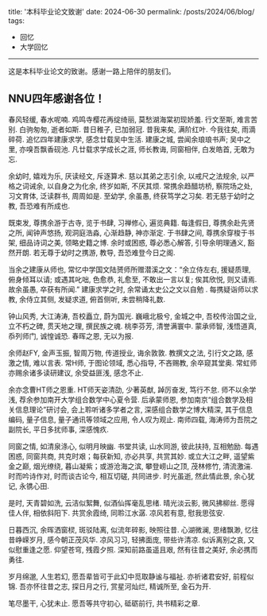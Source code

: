 title: '本科毕业论文致谢'
date: 2024-06-30
permalink: /posts/2024/06/blog/
tags:
  - 回忆
  - 大学回忆
---

这是本科毕业论文的致谢。感谢一路上陪伴的朋友们。

NNU四年感谢各位！
-----

春风轻缓, 春水呢喃. 鸡鸣寺樱花再绽绮丽, 莫愁湖海棠初现娇羞. 行文至斯, 难言苦别. 白驹匆匆, 逝者如斯. 昔日稚子, 已加弱冠. 昔我来矣, 满阶红叶. 今我往矣, 雨滴碎荷. 追忆四年建康求学, 感念廿载吴中生活. 建康之城, 尝闻余琅琅书声; 吴中之里, 亦嗅吾飘香砚池. 凡廿载求学成长之涯, 师长教诲, 同窗相伴, 白发皓首, 无敢为忘. 

余幼时, 嬉戏为乐, 厌读经文, 斥逐算术. 慈以其弟之志引余, 以戒尺之法规余, 以严格之词诫余, 以自身之为化余, 终岁如斯, 不厌其烦. 常携余趋醋坊桥, 察院场之处, 习文育体, 泛读群书, 周周如是. 至幼学, 余虽愚, 终获笃学之习矣. 若无慈于幼时之教, 吾恐难有所成也. 

既束发, 尊携余游于古寺, 览于书肆, 习禅修心, 遍览典籍. 每逢假日, 尊携余赴先贤之所, 闻钟声悠扬, 观洞庭浩淼, 心渐趋静, 神亦渐定. 于书肆之间, 尊携余穿梭于书架, 细品诗词之美, 领略史籍之博. 余时或困惑, 尊必悉心解答, 引导余明理通义, 豁然开朗. 若无尊于幼时之携游, 教导, 吾恐难登今日之阁. 

当余之建康从师也, 常忆中学国文陆赟师所赠潜溪之文：“余立侍左右, 援疑质理, 俯身倾耳以请; 或遇其叱咄, 色愈恭, 礼愈至, 不敢出一言以复; 俟其欣悦, 则又请焉. 故余虽愚, 卒获有所闻.” 建康求学之时, 余常诵太史公之文以自勉 . 每携疑诣师以求教, 余侍立其侧, 发疑求道, 俯首侧听, 未尝稍降礼数. 

钟山风秀, 大江涛涛, 吾校矗立, 蔚为国光. 巍峨北极兮, 金城之中, 吾校传治国之业, 立不朽之碑, 贯天地之理, 撰民族之魂. 桃李芬芳, 清誉满寰中. 蒙承师智, 浅悟道真, 忝列师门, 诚惶诚恐. 春晖之恩, 无以为报. 

余师赵FY, 金声玉振, 智周万物, 传道授业, 诲余敦敦. 教撰文之法, 引行文之路, 感激之情, 难以言表. 常H师, 于图论领域, 悉心指导, 不吝赐教, 余卒窥其堂奥. 常虹师亦赐余诸多读研建议, 余受益匪浅, 感念不止. 

余亦念曹HT师之恩重. HT师天姿清劭, 少著英猷, 踔厉奋发, 笃行不怠. 师不以余学浅, 荐余参加南开大学组合数学中心夏令营. 后承蒙师恩, 参加南京“组合数学及相关信息理论”研讨会, 会上聆听诸多学者之言, 深感组合数学之博大精深, 其于信息编码, 量子信息, 量子通讯等领域之应用, 令人叹为观止. 南师四载, 海涛师为吾院之副院长, 平日多扰师事, 深感愧疚. 

同窗之情, 如清泉涤心, 似明月映幽. 书堂共读, 山水同游, 彼此扶持, 互相勉励. 每遇困惑, 同窗共商, 共克时艰；每获新知, 亦必共享, 共赏其妙. 或立大江之畔, 遥望紫金之巅, 烟光缭绕, 暮山凝紫；或游沧海之滨, 攀登崂山之顶, 茂林修竹, 清流激湍. 时而吟诗作对, 时而谈古论今, 相互切磋, 共同进步. 时光虽逝, 然此情此景, 余心犹记, 永镌心田. 
    
是时, 天青碧如洗, 云洁似絮舞, 似酒仙挥毫乱思绪. 晴光淡云影, 微风拂柳丝. 愿得佳人伴, 相依斜阳下. 共赏余霞绮, 同聆江水潺. 凉风若有意, 慰我思弦安. 

日暮西沉, 余晖洒窗棂, 斑驳陆离, 似流年碎影, 映照往昔. 心湖微澜, 思绪飘渺, 忆往昔峥嵘岁月, 感今朝正茂风华. 凉风习习, 轻拂面庞, 带些许清凉. 似诉离别之哀, 又似慰重逢之愿. 仰望苍穹, 残霞夕照. 深知前路虽遥且艰, 然有往昔之美好, 余必携而勇往.

岁月绵邈, 人生若幻, 愿吾辈皆可于此幻中觅取静谧与福祉. 亦祈诸君安好, 前程似锦. 吾亦怀往昔之志, 探日月之行, 赏星河灿烂, 精诚所至, 金石为开. 
    
笔尽墨干, 心犹未止. 愿吾等共守初心, 砥砺前行, 共书精彩之章. 
